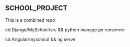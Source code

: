 ## SCHOOL_PROJECT

This is a combined repo

cd Django/MySchool/src && python manage.py runserver

 cd Angular/myschool && ng serve
